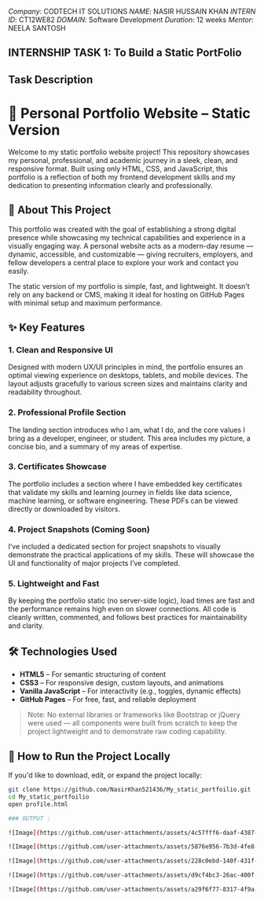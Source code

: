 *Company*: CODTECH IT SOLUTIONS
*NAME*:  NASIR HUSSAIN KHAN
*INTERN ID*: CT12WE82
*DOMAIN*: Software Development
*Duration*: 12 weeks
*Mentor*: NEELA SANTOSH
## INTERNSHIP TASK 1:  To Build a Static PortFolio
## Task Description 
# 🌟 Personal Portfolio Website – Static Version

Welcome to my static portfolio website project! This repository showcases my personal, professional, and academic journey in a sleek, clean, and responsive format. Built using only HTML, CSS, and JavaScript, this portfolio is a reflection of both my frontend development skills and my dedication to presenting information clearly and professionally.

## 🧠 About This Project

This portfolio was created with the goal of establishing a strong digital presence while showcasing my technical capabilities and experience in a visually engaging way. A personal website acts as a modern-day resume — dynamic, accessible, and customizable — giving recruiters, employers, and fellow developers a central place to explore your work and contact you easily.

The static version of my portfolio is simple, fast, and lightweight. It doesn’t rely on any backend or CMS, making it ideal for hosting on GitHub Pages with minimal setup and maximum performance.

## ✨ Key Features

### 1. **Clean and Responsive UI**
Designed with modern UX/UI principles in mind, the portfolio ensures an optimal viewing experience on desktops, tablets, and mobile devices. The layout adjusts gracefully to various screen sizes and maintains clarity and readability throughout.

### 2. **Professional Profile Section**
The landing section introduces who I am, what I do, and the core values I bring as a developer, engineer, or student. This area includes my picture, a concise bio, and a summary of my areas of expertise.

### 3. **Certificates Showcase**
The portfolio includes a section where I have embedded key certificates that validate my skills and learning journey in fields like data science, machine learning, or software engineering. These PDFs can be viewed directly or downloaded by visitors.

### 4. **Project Snapshots (Coming Soon)**
I’ve included a dedicated section for project snapshots to visually demonstrate the practical applications of my skills. These will showcase the UI and functionality of major projects I’ve completed.

### 5. **Lightweight and Fast**
By keeping the portfolio static (no server-side logic), load times are fast and the performance remains high even on slower connections. All code is cleanly written, commented, and follows best practices for maintainability and clarity.

## 🛠️ Technologies Used

- **HTML5** – For semantic structuring of content
- **CSS3** – For responsive design, custom layouts, and animations
- **Vanilla JavaScript** – For interactivity (e.g., toggles, dynamic effects)
- **GitHub Pages** – For free, fast, and reliable deployment

> Note: No external libraries or frameworks like Bootstrap or jQuery were used — all components were built from scratch to keep the project lightweight and to demonstrate raw coding capability.

## 🔧 How to Run the Project Locally

If you'd like to download, edit, or expand the project locally:

```bash
git clone https://github.com/NasirKhan521436/My_static_portfoilio.git
cd My_static_portfoilio
open profile.html

### OUTPUT :

![Image](https://github.com/user-attachments/assets/4c57fff6-daaf-4387-8431-ea16c59def2b)

![Image](https://github.com/user-attachments/assets/5876e956-7b3d-4fe8-b0cf-40686c2f9d1f)

![Image](https://github.com/user-attachments/assets/228c0ebd-140f-431f-8a8b-8a776f3a9a73)

![Image](https://github.com/user-attachments/assets/d9cf4bc3-26ac-400f-a182-cc4eddd50839)

![Image](https://github.com/user-attachments/assets/a29f6f77-8317-4f9a-b137-073bf2018634)
